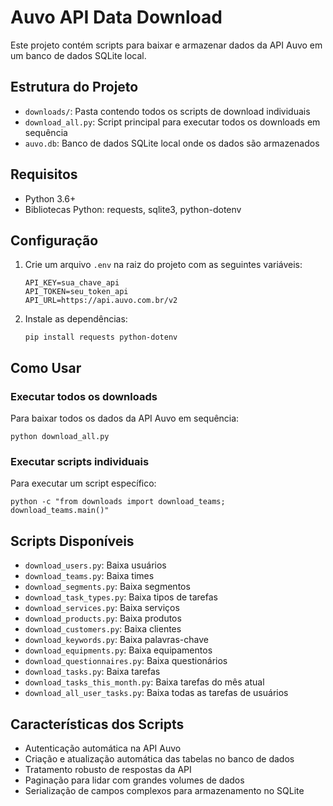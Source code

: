 # Auvo API Data Download

Este projeto contém scripts para baixar e armazenar dados da API Auvo em um banco de dados SQLite local.

## Estrutura do Projeto

- `downloads/`: Pasta contendo todos os scripts de download individuais
- `download_all.py`: Script principal para executar todos os downloads em sequência
- `auvo.db`: Banco de dados SQLite local onde os dados são armazenados

## Requisitos

- Python 3.6+
- Bibliotecas Python: requests, sqlite3, python-dotenv

## Configuração

1. Crie um arquivo `.env` na raiz do projeto com as seguintes variáveis:
   ```
   API_KEY=sua_chave_api
   API_TOKEN=seu_token_api
   API_URL=https://api.auvo.com.br/v2
   ```

2. Instale as dependências:
   ```
   pip install requests python-dotenv
   ```

## Como Usar

### Executar todos os downloads

Para baixar todos os dados da API Auvo em sequência:

```
python download_all.py
```

### Executar scripts individuais

Para executar um script específico:

```
python -c "from downloads import download_teams; download_teams.main()"
```

## Scripts Disponíveis

- `download_users.py`: Baixa usuários
- `download_teams.py`: Baixa times
- `download_segments.py`: Baixa segmentos
- `download_task_types.py`: Baixa tipos de tarefas
- `download_services.py`: Baixa serviços
- `download_products.py`: Baixa produtos
- `download_customers.py`: Baixa clientes
- `download_keywords.py`: Baixa palavras-chave
- `download_equipments.py`: Baixa equipamentos
- `download_questionnaires.py`: Baixa questionários
- `download_tasks.py`: Baixa tarefas
- `download_tasks_this_month.py`: Baixa tarefas do mês atual
- `download_all_user_tasks.py`: Baixa todas as tarefas de usuários

## Características dos Scripts

- Autenticação automática na API Auvo
- Criação e atualização automática das tabelas no banco de dados
- Tratamento robusto de respostas da API
- Paginação para lidar com grandes volumes de dados
- Serialização de campos complexos para armazenamento no SQLite
